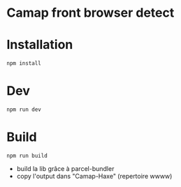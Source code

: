 # Camap front browser detect

# Installation

`npm install`

# Dev

`npm run dev`

# Build

`npm run build`

- build la lib grâce à parcel-bundler
- copy l'output dans "Camap-Haxe" (repertoire wwww)
